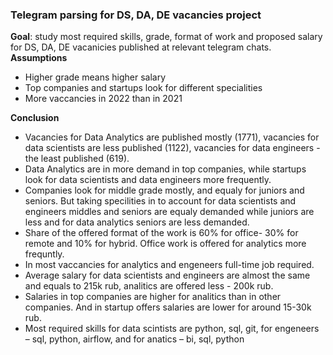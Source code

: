### Telegram parsing for DS, DA, DE vacancies project

**Goal**: study most required skills, grade, format of work and proposed salary for DS, DA, DE vacanicies published at relevant telegram chats. 
**Assumptions**
- Higher grade means higher salary
- Top companies and startups look for different specialities
- More vaccancies in 2022 than in 2021

**Conclusion** 
- Vacancies for Data Analytics are published mostly (1771), vacancies for data scientists are less published (1122), vacancies for data engineers - the least published (619).
- Data Analytics are in more demand in top companies, while startups look for data scientists and data engineers more frequently.
- Companies look for middle grade mostly, and equaly for juniors and seniors. But taking specilities in to account for data scientists and engineers middles and seniors are equaly demanded while juniors are less and for data analytics seniors are less demanded.
- Share of the offered format of the work is 60% for office- 30% for remote and 10% for hybrid. Office work is offered for analytics more frequntly.
- In most vaccancies for analytics and engeneers full-time job required.
- Average salary for data scientists and engineers are almost the same and equals to 215k rub, analitics are offered less - 200k rub. 
- Salaries in top companies are higher for analitics than in other companies. And in startup offers salaries are lower for around 15-30k rub.
- Most required skills for data scintists are python, sql, git, for engeneers – sql, python, airflow, and for anatics – bi, sql, python
